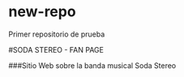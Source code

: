 # new-repo
Primer repositorio de prueba

#SODA STEREO - FAN PAGE

###Sitio Web sobre la banda musical Soda Stereo

